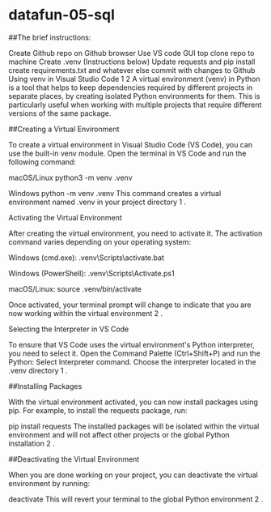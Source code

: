 # datafun-05-sql

##The brief instructions:

Create Github repo on Github browser
Use VS code GUI top clone repo to machine
Create .venv (Instructions below)
Update requests and pip install
create requirements.txt and whatever else
commit with changes to Github
Using venv in Visual Studio Code 1 2 A virtual environment (venv) in Python is a tool that helps to keep dependencies required by different projects in separate places, by creating isolated Python environments for them. This is particularly useful when working with multiple projects that require different versions of the same package.

##Creating a Virtual Environment

To create a virtual environment in Visual Studio Code (VS Code), you can use the built-in venv module. Open the terminal in VS Code and run the following command:

macOS/Linux
python3 -m venv .venv

Windows
python -m venv .venv This command creates a virtual environment named .venv in your project directory 1 .

Activating the Virtual Environment

After creating the virtual environment, you need to activate it. The activation command varies depending on your operating system:

Windows (cmd.exe): .venv\Scripts\activate.bat

Windows (PowerShell): .venv\Scripts\Activate.ps1

macOS/Linux: source .venv/bin/activate

Once activated, your terminal prompt will change to indicate that you are now working within the virtual environment 2 .

Selecting the Interpreter in VS Code

To ensure that VS Code uses the virtual environment's Python interpreter, you need to select it. Open the Command Palette (Ctrl+Shift+P) and run the Python: Select Interpreter command. Choose the interpreter located in the .venv directory 1 .

##Installing Packages

With the virtual environment activated, you can now install packages using pip. For example, to install the requests package, run:

pip install requests The installed packages will be isolated within the virtual environment and will not affect other projects or the global Python installation 2 .

##Deactivating the Virtual Environment

When you are done working on your project, you can deactivate the virtual environment by running:

deactivate This will revert your terminal to the global Python environment 2 .
